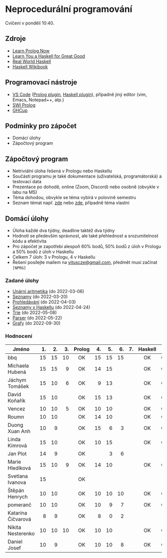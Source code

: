 Neprocedurální programování
===========================

Cvičení v pondělí 10:40.

Zdroje
------

- [Learn Prolog Now](http://www.learnprolognow.org/)
- [Learn You a Haskell for Great Good](http://learnyouahaskell.com/)
- [Real World Haskell](http://book.realworldhaskell.org/)
- [Haskell Wikibook](https://en.wikibooks.org/wiki/Haskell)

Programovací nástroje
---------------------

- [VS Code](https://code.visualstudio.com/) ([Prolog plugin](https://marketplace.visualstudio.com/items?itemName=arthurwang.vsc-prolog), [Haskell plugin](https://marketplace.visualstudio.com/items?itemName=haskell.haskell)), případně jiný editor (vim, Emacs, Notepad++, atp.)
- [SWI Prolog](http://www.swi-prolog.org/)
- [GHCup](https://www.haskell.org/ghcup/)

Podmínky pro zápočet
--------------------

- Domácí úlohy
- Zápočtový program

Zápočtový program
-----------------

- Netriviální úloha řešená v Prologu nebo Haskellu
- Součástí programu je také dokumentace (uživatelská, programátorská) a testovací data
- Prezentace po dohodě, online (Zoom, Discord) nebo osobně (obvykle v labu na MS)
- Téma dohodou, obvykle se téma vybírá v polovině semestru
- Seznam témat např. [zde](http://kti.mff.cuni.cz/~hric/vyuka/pl_prikl_win.pdf) nebo [zde](http://ksvi.mff.cuni.cz/~dvorak/vyuka/14/NPRG005x01/programy.html), případně téma vlastní

Domácí úlohy
------------

- Úloha každé dva týdny, deadline taktéž dva týdny
- Hodnotí se především správnost, ale také přehlednost a srozumitelnost kódu a efektivita
- Pro zápočet je zapotřebí alespoň 60% bodů, 50% bodů z úloh v Prologu a 50% bodů z úloh v Haskellu
- Celkem 7 úloh: 3 v Prologu, 4 v Haskellu
- Řešení posílejte mailem na vituscze@gmail.com, předmět musí začínat `[NPRG]`

### Zadané úlohy

- [Unární aritmetika](https://github.com/vituscze/neproc/blob/master/Homework/hw1.pl) (do 2022-03-06)
- [Seznamy](https://github.com/vituscze/neproc/blob/master/Homework/hw2.pl) (do 2022-03-20)
- [Prohledávání](https://github.com/vituscze/neproc/blob/master/Homework/hw3.pl) (do 2022-04-03)
- [Seznamy v Haskellu](https://github.com/vituscze/neproc/blob/master/Homework/hw4.hs) (do 2022-04-24)
- [Trie](https://github.com/vituscze/neproc/blob/master/Homework/hw5.hs) (do 2022-05-08)
- [Parser](https://github.com/vituscze/neproc/blob/master/Homework/hw6.hs) (do 2022-05-22)
- [Grafy](https://github.com/vituscze/neproc/blob/master/Homework/hw7.hs) (do 2022-09-30)

### Hodnocení

| Jméno               | 1. | 2. | 3. | Prolog | 4. | 5. | 6. | 7. | Haskell |  Z | ZP |
| ------------------- | --:| --:| --:|:------:| --:| --:| --:| --:|:-------:|:--:|:--:|
| bbq                 | 15 | 15 | 10 |     OK | 15 | 15 | 15 |    |      OK | OK |    |
| Michaela Hubená     | 15 | 15 |  9 |     OK | 14 | 15 |    |    |      OK | OK |    |
| Jáchym Tomášek      | 15 | 10 |  6 |     OK |  9 | 13 |    |    |      OK | OK |    |
| David Koňařík       | 15 | 10 |    |     OK | 15 | 13 |    |    |      OK | OK |    |
| Vencez              | 10 | 10 |  5 |     OK | 10 | 10 |    |    |      OK | OK |    |
| Roumn               | 10 | 10 |    |     OK | 14 | 10 |    |    |      OK | OK |    |
| Duong Xuan Anh      | 10 |  9 |    |     OK | 15 |  6 |  3 |    |      OK | OK |    |
| Linda Kimrová       | 15 | 10 |    |     OK | 10 | 15 |    |    |      OK | OK |    |
| Jan Plot            | 14 |  9 |    |     OK |    |  3 |  6 |    |         |    |    |
| Marie Hledíková     | 15 | 10 |  9 |     OK | 14 | 10 |    |    |      OK | OK |    |
| Svetlana Ivanova    | 15 |    |    |     OK |    |    |    |    |         |    |    |
| Štěpán Henrych      | 10 | 10 |    |     OK | 10 | 10 | 10 |    |      OK | OK |    |
| pomeranč            | 10 | 10 |    |     OK | 10 |  9 |  7 |    |      OK | OK |    |
| Katarína Čičvarová  |  8 |  9 |    |     OK |  8 |  0 |  2 |    |         |    |    |
| Nikita Nesterenko   | 10 | 10 | 10 |     OK | 10 | 10 |    |    |      OK | OK |    |
| Daniel Josef        | 10 |  9 |    |     OK | 10 | 10 |  8 |    |      OK | OK |    |
